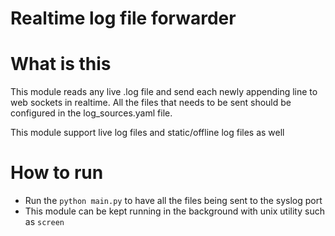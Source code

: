 # Realtime log file forwarder

# What is this
This module reads any live .log file and send each newly appending line to web sockets in realtime.
All the files that needs to be sent should be configured in the log_sources.yaml file.

This module support live log files and static/offline log files as well

# How to run
- Run the `python main.py` to have all the files being sent to the syslog port
- This module can be kept running in the background with unix utility such as `screen`

